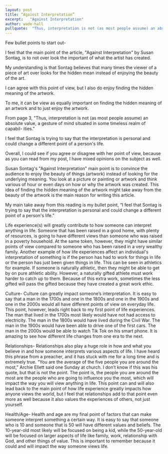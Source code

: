 ```yaml
---
layout: post
title: “Against Interpretation”
excerpt:   "Against Interpretation"
author: wade-hall
pullquote:  "Thus, interpretation is not (as most people assume) an absolute value, a gesture of mind situated in some timeless realm of capabil- ities."
---
```


Few bullet points to start out-  

I feel that the main point of the article, "Against Interpretation" by Susan Sontag, is to not over look the important of what the artist has created.  

My understanding is that Sontag believes that many times the viewer of a piece of art over looks for the hidden mean instead of enjoying the beauty of the art.  

I can agree with this point of view, but I also do enjoy finding the hidden meaning of the artwork.  

To me, it can be view as equally important on finding the hidden meaning of an artwork and to just enjoy the artwork.  

From page 3, "Thus, interpretation is not (as most people assume) an absolute value, a gesture of mind situated in some timeless realm of capabil- ities."  

I feel that Sontag is trying to say that the interpretation is personal and could change a different point of a person's life.  

Overall, I could see if you agree or disagree with her point of view, because as you can read from my post, I have mixed opinions on the subject as well.   

Susan Sontag's "Against Interpretation" main point is to convince the audience to enjoy the beauty of things (artwork) instead of looking for the underlying meaning. You look at a picture or painting or artwork and think various of hour or even days on how or why the artwork was created. This idea of finding the hidden meaning of the artwork might take away from the beauty of the artwork is the main reason for writing this article. 

My main take away from this reading is my bullet point, “I feel that Sontag is trying to say that the interpretation is personal and could change a different point of a person's life.”  

Life experience(s) will greatly contribute to how someone can interpret anything in life. Someone that has been raised in a good home, with plenty of resources, is going to have different views than someone who was raised in a poverty household. At the same token, however, they might have similar points of view compared to someone who has been raised in a very wealthy family. Another example of how life experiences affect an individual's interpretation of something is if the person has had to work for things in life or the person has just been given things in life. This can be seen in athletics for example. If someone is naturally athletic, then they might be able to get by on pure athletic ability. However, a naturally gifted athlete must work harder to catch up to them. Because of this extra work, sometimes the less gifted will pass the gifted because they have created a great work ethic.  


Culture- Culture can greatly impact someone’s interpretation. It is easy to say that a man in the 1700s and one in the 1800s and one in the 1900s and one in the 2000s would all have different points of view on everyday life. This point, however, leads right back to my first point of life experiences. The man that lived in the 1700s most likely would have not had access to electricity. The man in the 1800s would have lived during the Civil War. The man in the 1900s would have been able to drive one of the first cars. The man in the 2000s would be able to watch Tik Tok on his smart phone. It is amazing to see how different life changes from one era to the next.  

Relationships- Relationships also play a huge role in how and what you believe in and how someone interprets various aspects of life. I have heard this phrase from a preacher, and it has stuck with me for a long time and is extremely true. “You are the average of the five people you are around the most,” Archie Ellett said one Sunday at church. I don’t know if this was his quote, but that is not the point. The point is, the people you are around the most are the people who are going to influence you the most, which will impact the way you will view anything in life. This point can and will also lead back to the main point of how life experience greatly impacts how anyone views the world, but I feel that relationships add to that point even more as well because it also values the experiences of others, not just yourself.  

Health/Age- Health and age are my final point of factors that can make someone interpret something a certain way. It is easy to say that someone who is 10 and someone that is 50 will have different values and beliefs. The 10-year-old most likely will be focused on being a kid, while the 50-year-old will be focused on larger aspects of life like family, work, relationship with God, and other things of value. This is important to remember because it could and will impact the way someone views life.  
